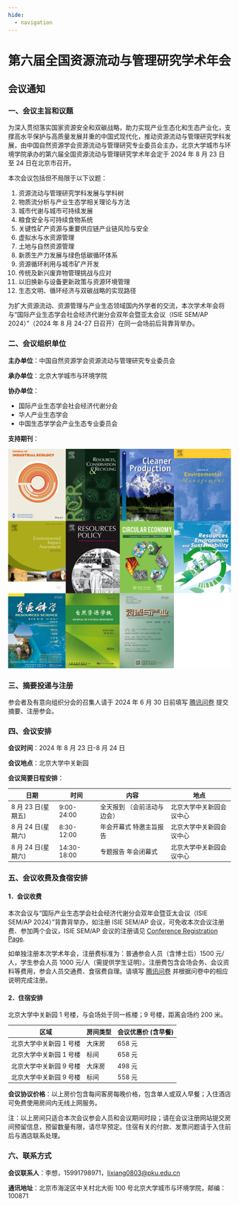 ```yaml
---
hide:
  - navigation
---
```


# 第六届全国资源流动与管理研究学术年会

## 会议通知

### 一、会议主旨和议题

为深入贯彻落实国家资源安全和双碳战略，助力实现产业生态化和生态产业化，支撑高水平保护与高质量发展并重的中国式现代化，推动资源流动与管理研究学科发展，由中国自然资源学会资源流动与管理研究专业委员会主办，北京大学城市与环境学院承办的第六届全国资源流动与管理研究学术年会定于 2024 年 8 月 23 日至 24 日在北京市召开。

本次会议包括但不局限于以下议题：

1. 资源流动与管理研究学科发展与学科树
2. 物质流分析与产业生态学相关理论与方法
3. 城市代谢与城市可持续发展
4. 粮食安全与可持续食物系统
5. 关键性矿产资源与重要供应链产业链风险与安全
6. 虚拟水与水资源管理
7. 土地与自然资源管理
8. 新质生产力发展与绿色低碳循环体系
9. 资源循环利用与城市矿产开发
10. 传统及新兴废弃物管理挑战与应对
11. 以旧换新与设备更新政策与资源环境管理
12. 生态文明、循环经济与双碳战略的实现路径

为扩大资源流动、资源管理与产业生态领域国内外学者的交流，本次学术年会将与“国际产业生态学会社会经济代谢分会双年会暨亚太会议（ISIE SEM/AP 2024）”（2024 年 8 月 24-27 日召开）在同一会场前后背靠背举办。

### 二、会议组织单位

**主办单位**：中国自然资源学会资源流动与管理研究专业委员会

**承办单位**：北京大学城市与环境学院

**协办单位**：

- 国际产业生态学会社会经济代谢分会
- 华人产业生态学会
- 中国生态学学会产业生态专业委员会

**支持期刊**：

![1715847029826](image/index/1715847029826.png)

### 三、摘要投递与注册

参会者及有意向组织分会的召集人请于 2024 年 6 月 30 日前填写 [腾讯问卷](https://docs.qq.com/form/page/DSXZSRW9sUUpJekhW) 提交摘要、注册参会。

### 四、会议安排

**会议时间**：2024 年 8 月 23 日-8 月 24 日

**会议地点**：北京大学中关新园

**会议简要日程安排**：

| 日期               | 时间        | 内容                        | 地点                     |
| ------------------ | ----------- | --------------------------- | ------------------------ |
| 8 月 23 日(星期五) | 9:00-24:00  | 全天报到 （会前活动与边会） | 北京大学中关新园会议中心 |
| 8 月 24 日(星期六) | 8:30-12:00  | 年会开幕式 特邀主旨报告     | 北京大学中关新园会议中心 |
| 8 月 24 日(星期六) | 14:30-18:00 | 专题报告 年会闭幕式         | 北京大学中关新园会议中心 |

### 五、会议收费及食宿安排

#### 1．会议收费

本次会议与“国际产业生态学会社会经济代谢分会双年会暨亚太会议（ISIE SEM/AP 2024）”背靠背举办，如注册 ISIE SEM/AP 会议，可免收本次会议注册费、参加两个会议，ISIE SEM/AP 会议的注册请见 [Conference Registration Page](../Registration/index.md).

如单独注册本次学术年会，注册费标准为：普通参会人员（含博士后）1500 元/人，学生参会人员 1000 元/人（需提供学生证明）。注册费包含会场会务、会议资料等费用，参会人员交通费、食宿费自理。请填写 [腾讯问卷](https://docs.qq.com/form/page/DSXZSRW9sUUpJekhW) 并根据问卷中的相应说明完成注册。

#### 2．住宿安排

北京大学中关新园 1 号楼，与会场处于同一栋楼；9 号楼，距离会场约 200 米。

| 区域                    | 房间类型 | 会议优惠价 (含早餐) |
| ----------------------- | -------- | ------------------- |
| 北京大学中关新园 1 号楼 | 大床房   | 658 元              |
| 北京大学中关新园 1 号楼 | 标间     | 658 元              |
| 北京大学中关新园 9 号楼 | 大床房   | 498 元              |
| 北京大学中关新园 9 号楼 | 标间     | 558 元              |

**会议协议价格**：以上房价包含每间客房每晚价格，包含单人或双人早餐；入住酒店可免费使用房间内无线上网服务。

注：以上房间只适合本次会议参会人员和会议期间时段；请在会议注册网站提交房间预留信息，预留数量有限，请尽早预定。住宿有关的付款、发票问题请于入住前后与酒店联系处理。

### 六、联系方式

**会议联系人**：李想，15991798971，<lixiang0803@pku.edu.cn>

**通讯地址**：北京市海淀区中关村北大街 100 号北京大学城市与环境学院，邮编：100871
